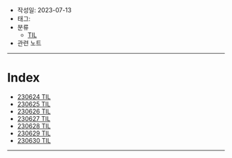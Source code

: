 - 작성일: 2023-07-13
- 태그: 
- 분류
    - [TIL](../TIL.md)
- 관련 노트

---

# Index

- [230624 TIL](230624%20TIL.md)
- [230625 TIL](230625%20TIL.md)
- [230626 TIL](230626%20TIL.md)
- [230627 TIL](230627%20TIL.md)
- [230628 TIL](230628%20TIL.md)
- [230629 TIL](230629%20TIL.md)
- [230630 TIL](230630%20TIL.md)


---
